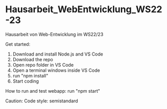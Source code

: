# Hausarbeit_WebEntwicklung_WS22-23
Hausarbeit von Web-Entwicklung im WS22/23

Get started:
1. Download and install Node.js and VS Code
2. Download the repo
3. Open repo folder in VS Code
4. Open a terminal windows inside VS Code
5. run "npm install"
6. Start coding

How to run and test webapp:
run "npm start"

Caution:
Code style: semistandard